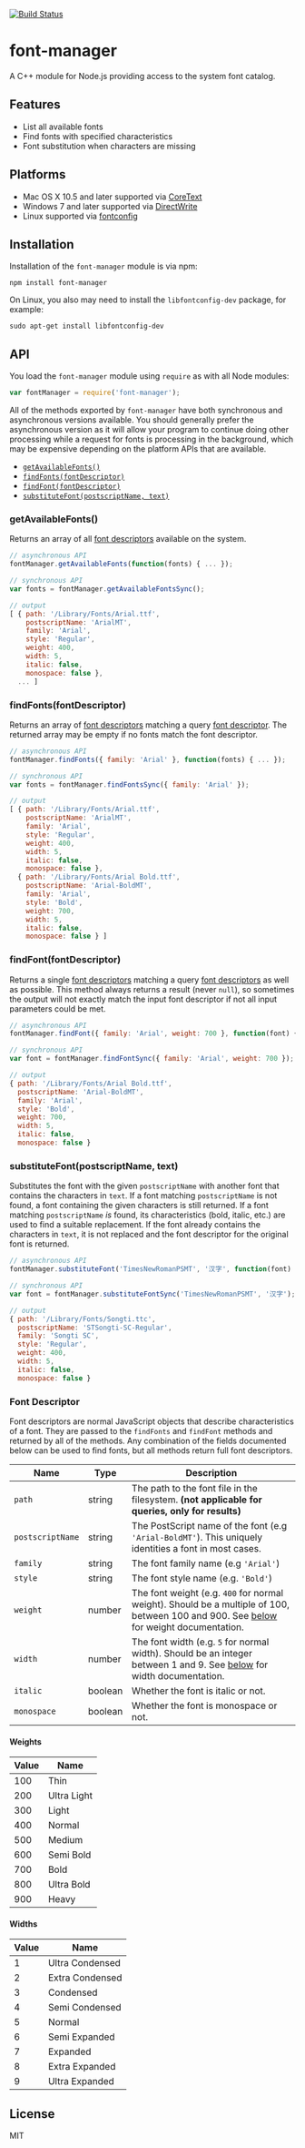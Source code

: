 [![Build Status](https://travis-ci.org/devongovett/font-manager.svg)](https://travis-ci.org/devongovett/font-manager)

# font-manager

A C++ module for Node.js providing access to the system font catalog.

## Features

* List all available fonts
* Find fonts with specified characteristics
* Font substitution when characters are missing

## Platforms

* Mac OS X 10.5 and later supported via [CoreText](https://developer.apple.com/library/mac/documentation/Carbon/reference/CoreText_Framework_Ref/_index.html)
* Windows 7 and later supported via [DirectWrite](http://msdn.microsoft.com/en-us/library/windows/desktop/dd368038(v=vs.85).aspx)
* Linux supported via [fontconfig](http://www.freedesktop.org/software/fontconfig)

## Installation

Installation of the `font-manager` module is via npm:

    npm install font-manager

On Linux, you also may need to install the `libfontconfig-dev` package, for example:

    sudo apt-get install libfontconfig-dev

## API

You load the `font-manager` module using `require` as with all Node modules:

```javascript
var fontManager = require('font-manager');
```

All of the methods exported by `font-manager` have both synchronous and asynchronous versions available.
You should generally prefer the asynchronous version as it will allow your program to continue doing other
processing while a request for fonts is processing in the background, which may be expensive depending on
the platform APIs that are available.

* [`getAvailableFonts()`](#getavailablefonts)
* [`findFonts(fontDescriptor)`](#findfontsfontdescriptor)
* [`findFont(fontDescriptor)`](#findfontfontdescriptor)
* [`substituteFont(postscriptName, text)`](#substitutefontpostscriptname-text)

### getAvailableFonts()

Returns an array of all [font descriptors](#font-descriptor) available on the system.

```javascript
// asynchronous API
fontManager.getAvailableFonts(function(fonts) { ... });

// synchronous API
var fonts = fontManager.getAvailableFontsSync();

// output
[ { path: '/Library/Fonts/Arial.ttf',
    postscriptName: 'ArialMT',
    family: 'Arial',
    style: 'Regular',
    weight: 400,
    width: 5,
    italic: false,
    monospace: false },
  ... ]
```

### findFonts(fontDescriptor)

Returns an array of [font descriptors](#font-descriptor) matching a query 
[font descriptor](#font-descriptor). 
The returned array may be empty if no fonts match the font descriptor.

```javascript
// asynchronous API
fontManager.findFonts({ family: 'Arial' }, function(fonts) { ... });

// synchronous API
var fonts = fontManager.findFontsSync({ family: 'Arial' });

// output
[ { path: '/Library/Fonts/Arial.ttf',
    postscriptName: 'ArialMT',
    family: 'Arial',
    style: 'Regular',
    weight: 400,
    width: 5,
    italic: false,
    monospace: false },
  { path: '/Library/Fonts/Arial Bold.ttf',
    postscriptName: 'Arial-BoldMT',
    family: 'Arial',
    style: 'Bold',
    weight: 700,
    width: 5,
    italic: false,
    monospace: false } ]
```

### findFont(fontDescriptor)

Returns a single [font descriptors](#font-descriptor) matching a query
[font descriptors](#font-descriptor) as well as possible. This method
always returns a result (never `null`), so sometimes the output will not 
exactly match the input font descriptor if not all input parameters
could be met.

```javascript
// asynchronous API
fontManager.findFont({ family: 'Arial', weight: 700 }, function(font) { ... });

// synchronous API
var font = fontManager.findFontSync({ family: 'Arial', weight: 700 });

// output
{ path: '/Library/Fonts/Arial Bold.ttf',
  postscriptName: 'Arial-BoldMT',
  family: 'Arial',
  style: 'Bold',
  weight: 700,
  width: 5,
  italic: false,
  monospace: false }
```

### substituteFont(postscriptName, text)

Substitutes the font with the given `postscriptName` with another font
that contains the characters in `text`.  If a font matching `postscriptName`
is not found, a font containing the given characters is still returned.  If
a font matching `postscriptName` *is* found, its characteristics (bold, italic, etc.)
are used to find a suitable replacement.  If the font already contains the characters
in `text`, it is not replaced and the font descriptor for the original font is returned.

```javascript
// asynchronous API
fontManager.substituteFont('TimesNewRomanPSMT', '汉字', function(font) { ... });

// synchronous API
var font = fontManager.substituteFontSync('TimesNewRomanPSMT', '汉字');

// output
{ path: '/Library/Fonts/Songti.ttc',
  postscriptName: 'STSongti-SC-Regular',
  family: 'Songti SC',
  style: 'Regular',
  weight: 400,
  width: 5,
  italic: false,
  monospace: false }
```

### Font Descriptor

Font descriptors are normal JavaScript objects that describe characteristics of
a font.  They are passed to the `findFonts` and `findFont` methods and returned by
all of the methods.  Any combination of the fields documented below can be used to 
find fonts, but all methods return full font descriptors.

Name             | Type    | Description
---------------- | ------- | -----------
`path`           | string  | The path to the font file in the filesystem. **(not applicable for queries, only for results)**
`postscriptName` | string  | The PostScript name of the font (e.g `'Arial-BoldMT'`). This uniquely identities a font in most cases.
`family`         | string  | The font family name (e.g `'Arial'`)
`style`          | string  | The font style name (e.g. `'Bold'`)
`weight`         | number  | The font weight (e.g. `400` for normal weight). Should be a multiple of 100, between 100 and 900. See [below](#weights) for weight documentation.
`width`          | number  | The font width (e.g. `5` for normal width). Should be an integer between 1 and 9. See [below](#widths) for width documentation.
`italic`         | boolean | Whether the font is italic or not.
`monospace`      | boolean | Whether the font is monospace or not.

#### Weights

Value | Name
----- | -------------------------
100   | Thin
200   | Ultra Light
300   | Light
400   | Normal
500   | Medium
600   | Semi Bold
700   | Bold
800   | Ultra Bold
900   | Heavy

#### Widths

Value | Name
----- | -----------------------------
1     | Ultra Condensed
2     | Extra Condensed
3     | Condensed
4     | Semi Condensed
5     | Normal
6     | Semi Expanded
7     | Expanded
8     | Extra Expanded
9     | Ultra Expanded

## License

MIT
